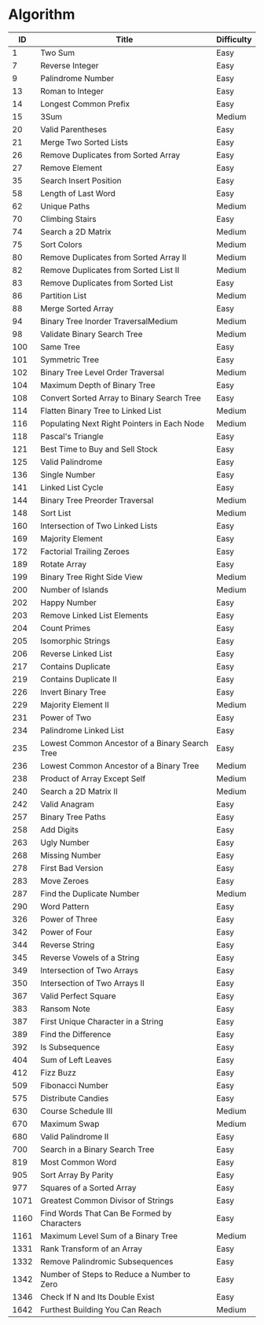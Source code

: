 # Algorithm


| ID   | Title                                           | Difficulty |
| ---- | ----------------------------------------------- | ---------- |
| 1    | Two Sum                                         | Easy       |
| 7    | Reverse Integer                                 | Easy       |
| 9    | Palindrome Number                               | Easy       |
| 13   | Roman to Integer                                | Easy       |
| 14   | Longest Common Prefix                           | Easy       |
| 15   | 3Sum                                            | Medium     |
| 20   | Valid Parentheses                               | Easy       |
| 21   | Merge Two Sorted Lists                          | Easy       |
| 26   | Remove Duplicates from Sorted Array             | Easy       |
| 27   | Remove Element                                  | Easy       |
| 35   | Search Insert Position                          | Easy       |
| 58   | Length of Last Word                             | Easy       |
| 62   | Unique Paths                                    | Medium     |
| 70   | Climbing Stairs                                 | Easy       |
| 74   | Search a 2D Matrix                              | Medium     |
| 75   | Sort Colors                                     | Medium     |
| 80   | Remove Duplicates from Sorted Array II          | Medium     |
| 82   | Remove Duplicates from Sorted List II           | Medium     |
| 83   | Remove Duplicates from Sorted List              | Easy       |
| 86   | Partition List                                  | Medium     |
| 88   | Merge Sorted Array                              | Easy       |
| 94   | Binary Tree Inorder TraversalMedium             | Medium     |
| 98   | Validate Binary Search Tree                     | Medium     |
| 100  | Same Tree                                       | Easy       |
| 101  | Symmetric Tree                                  | Easy       |
| 102  | Binary Tree Level Order Traversal               | Medium     |
| 104  | Maximum Depth of Binary Tree                    | Easy       |
| 108  | Convert Sorted Array to Binary Search Tree      | Easy       |
| 114  | Flatten Binary Tree to Linked List              | Medium     |
| 116  | Populating Next Right Pointers in Each Node     | Medium     |
| 118  | Pascal's Triangle                               | Easy       |
| 121  | Best Time to Buy and Sell Stock                 | Easy       |
| 125  | Valid Palindrome                                | Easy       |
| 136  | Single Number                                   | Easy       |
| 141  | Linked List Cycle                               | Easy       |
| 144  | Binary Tree Preorder Traversal                  | Medium     |
| 148  | Sort List                                       | Medium     |
| 160  | Intersection of Two Linked Lists                | Easy       |
| 169  | Majority Element                                | Easy       |
| 172  | Factorial Trailing Zeroes                       | Easy       |
| 189  | Rotate Array                                    | Easy       |
| 199  | Binary Tree Right Side View                     | Medium     |
| 200  | Number of Islands                               | Medium     |
| 202  | Happy Number                                    | Easy       |
| 203  | Remove Linked List Elements                     | Easy       |
| 204  | Count Primes                                    | Easy       |
| 205  | Isomorphic Strings                              | Easy       |
| 206  | Reverse Linked List                             | Easy       |
| 217  | Contains Duplicate                              | Easy       |
| 219  | Contains Duplicate II                           | Easy       |
| 226  | Invert Binary Tree                              | Easy       |
| 229  | Majority Element II                             | Medium     |
| 231  | Power of Two                                    | Easy       |
| 234  | Palindrome Linked List                          | Easy       |
| 235  | Lowest Common Ancestor of a Binary Search Tree  | Easy       |
| 236  | Lowest Common Ancestor of a Binary Tree         | Medium     |
| 238  | Product of Array Except Self                    | Medium     |
| 240  | Search a 2D Matrix II                           | Medium     |
| 242  | Valid Anagram                                   | Easy       |
| 257  | Binary Tree Paths                               | Easy       |
| 258  | Add Digits                                      | Easy       |
| 263  | Ugly Number                                     | Easy       |
| 268  | Missing Number                                  | Easy       |
| 278  | First Bad Version                               | Easy       |
| 283  | Move Zeroes                                     | Easy       |
| 287  | Find the Duplicate Number                       | Medium     |
| 290  | Word Pattern                                    | Easy       |
| 326  | Power of Three                                  | Easy       |
| 342  | Power of Four                                   | Easy       |
| 344  | Reverse String                                  | Easy       |
| 345  | Reverse Vowels of a String                      | Easy       |
| 349  | Intersection of Two Arrays                      | Easy       |
| 350  | Intersection of Two Arrays II                   | Easy       |
| 367  | Valid Perfect Square                            | Easy       |
| 383  | Ransom Note                                     | Easy       |
| 387  | First Unique Character in a String              | Easy       |
| 389  | Find the Difference                             | Easy       |
| 392  | Is Subsequence                                  | Easy       |
| 404  | Sum of Left Leaves                              | Easy       |
| 412  | Fizz Buzz                                       | Easy       |
| 509  | Fibonacci Number                                | Easy       |
| 575  | Distribute Candies                              | Easy       |
| 630  | Course Schedule III                             | Medium     |
| 670  | Maximum Swap                                    | Medium     |
| 680  | Valid Palindrome II                             | Easy       |
| 700  | Search in a Binary Search Tree                  | Easy       |
| 819  | Most Common Word                                | Easy       |
| 905  | Sort Array By Parity                            | Easy       |
| 977  | Squares of a Sorted Array                       | Easy       |
| 1071 | Greatest Common Divisor of Strings              | Easy       |
| 1160 | Find Words That Can Be Formed by Characters     | Easy       |
| 1161 | Maximum Level Sum of a Binary Tree              | Medium     |
| 1331 | Rank Transform of an Array                      | Easy       |
| 1332 | Remove Palindromic Subsequences                 | Easy       |
| 1342 | Number of Steps to Reduce a Number to Zero      | Easy       |
| 1346 | Check If N and Its Double Exist                 | Easy       |
| 1642 | Furthest Building You Can Reach                 | Medium     |
